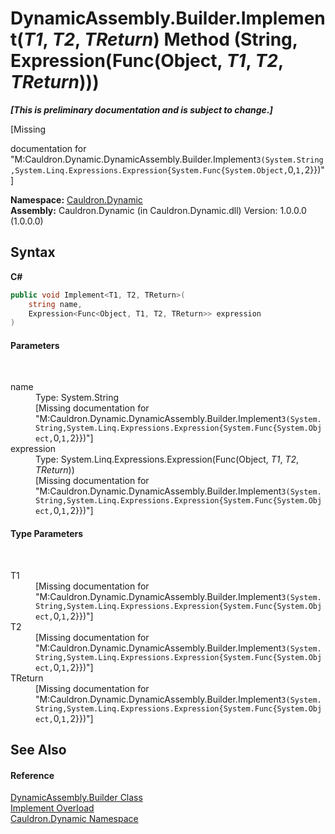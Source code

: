 # DynamicAssembly.Builder.Implement(*T1*, *T2*, *TReturn*) Method (String, Expression(Func(Object, *T1*, *T2*, *TReturn*)))
 _**\[This is preliminary documentation and is subject to change.\]**_

\[Missing <summary> documentation for "M:Cauldron.Dynamic.DynamicAssembly.Builder.Implement``3(System.String,System.Linq.Expressions.Expression{System.Func{System.Object,``0,``1,``2}})"\]

**Namespace:**&nbsp;<a href="N_Cauldron_Dynamic">Cauldron.Dynamic</a><br />**Assembly:**&nbsp;Cauldron.Dynamic (in Cauldron.Dynamic.dll) Version: 1.0.0.0 (1.0.0.0)

## Syntax

**C#**<br />
``` C#
public void Implement<T1, T2, TReturn>(
	string name,
	Expression<Func<Object, T1, T2, TReturn>> expression
)

```


#### Parameters
&nbsp;<dl><dt>name</dt><dd>Type: System.String<br />\[Missing <param name="name"/> documentation for "M:Cauldron.Dynamic.DynamicAssembly.Builder.Implement``3(System.String,System.Linq.Expressions.Expression{System.Func{System.Object,``0,``1,``2}})"\]</dd><dt>expression</dt><dd>Type: System.Linq.Expressions.Expression(Func(Object, *T1*, *T2*, *TReturn*))<br />\[Missing <param name="expression"/> documentation for "M:Cauldron.Dynamic.DynamicAssembly.Builder.Implement``3(System.String,System.Linq.Expressions.Expression{System.Func{System.Object,``0,``1,``2}})"\]</dd></dl>

#### Type Parameters
&nbsp;<dl><dt>T1</dt><dd>\[Missing <typeparam name="T1"/> documentation for "M:Cauldron.Dynamic.DynamicAssembly.Builder.Implement``3(System.String,System.Linq.Expressions.Expression{System.Func{System.Object,``0,``1,``2}})"\]</dd><dt>T2</dt><dd>\[Missing <typeparam name="T2"/> documentation for "M:Cauldron.Dynamic.DynamicAssembly.Builder.Implement``3(System.String,System.Linq.Expressions.Expression{System.Func{System.Object,``0,``1,``2}})"\]</dd><dt>TReturn</dt><dd>\[Missing <typeparam name="TReturn"/> documentation for "M:Cauldron.Dynamic.DynamicAssembly.Builder.Implement``3(System.String,System.Linq.Expressions.Expression{System.Func{System.Object,``0,``1,``2}})"\]</dd></dl>

## See Also


#### Reference
<a href="T_Cauldron_Dynamic_DynamicAssembly_Builder">DynamicAssembly.Builder Class</a><br /><a href="Overload_Cauldron_Dynamic_DynamicAssembly_Builder_Implement">Implement Overload</a><br /><a href="N_Cauldron_Dynamic">Cauldron.Dynamic Namespace</a><br />